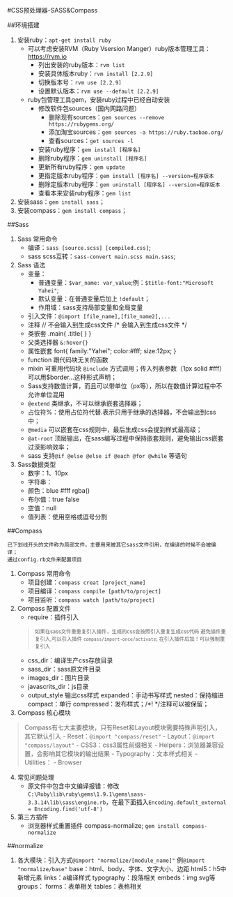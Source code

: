 #CSS预处理器-SASS&Compass
	
##环境搭建
1. 安装ruby：`apt-get install ruby`
	- 可以考虑安装RVM（Ruby Vsersion Manger）ruby版本管理工具：https://rvm.io
		* 列出安装的ruby版本：`rvm list`
		* 安装具体版本ruby：`rvm install [2.2.9]`
		* 切换版本号：`rvm use [2.2.9]`
		* 设置默认版本：`rvm use --default [2.2.9]`
	- ruby包管理工具gem，安装ruby过程中已经自动安装
		* 修改软件包sources（国内网路问题）
			- 删除现有sources：`gem sources --remove https://rubygems.org/`
			- 添加淘宝sources：`gem sources -a https://ruby.taobao.org/`
			- 查看sources：`get sources -l`
		* 安装ruby程序：`gem install [程序名]`
		* 删除ruby程序：`gem uninstall [程序名]`
		* 更新所有ruby程序：`gem update`
		* 更指定版本ruby程序：`gem install [程序名] --version=程序版本`
		* 删除定版本ruby程序：`gem uninstall [程序名] --version=程序版本`
		* 查看本来安装ruby程序：`gem list`
2. 安装sass：`gem install sass`；
3. 安装compass：`gem install compass`；


##Sass
1. Sass 常用命令
	- 编译：`sass [source.scss] [compiled.css]`;
	- sass scss互转：`sass-convert main.scss main.sass`;
2. Sass 语法
	- 变量：
		* 普通变量：`$var_name: var_value`;例：`$title-font:"Microsoft Yahei"`;
		* 默认变量：在普通变量后加上 `!default`；
		* 作用域：sass支持局部变量和全局变量
	- 引入文件：`@import [file_name],[file_name2],...`
	- 注释
		// 不会输入到生成css文件
		/\* 会输入到生成css文件 \*/ 
	- 类嵌套
		.main{
			.title{ }
		}
	- 父类选择器 `&:hover{}`
	- 属性嵌套
		font{
			family:"Yahei";
			color:#fff;
			size:12px;
		}
	- function 跟代码块无关的函数
	- mixin 可重用代码块 `@include` 方式调用；传入列表参数（1px solid #fff）可以用$border...这种形式声明；
	- Sass支持数值计算，而且可以带单位（px等），所以在数值计算过程中不允许单位混用
	- `@extend` 类继承，不可以继承嵌套选择器；
	- 占位符%：使用占位符代替.表示只用于继承的选择器，不会输出到css中；
	- `@media` 可以嵌套在css规则中，最后生成css会提到样式最高级；
	- `@at-root` 顶层输出，在sass编写过程中保持嵌套规则，避免输出css嵌套过深影响效率；
	- sass 支持`@if @else @else if @each @for @while` 等语句
3. Sass数据类型
	- 数字：1、10px
	- 字符串：
	- 颜色：blue #fff rgba()
	- 布尔值：true false
	- 空值：null
	- 值列表：使用空格或逗号分割

##Compass

	已下划线开头的文件称为局部文件，主要用来被其它sass文件引用，在编译的时候不会被编译；
	通过config.rb文件来配置项目

1. Compass 常用命令
	- 项目创建：`compass creat [project_name]`
	- 项目编译：`compass compile [path/to/project]`
	- 项目监听：`compass watch [path/to/project]`
2. Compass 配置文件
	- require：插件引入
	> <small>如果在sass文件重重复引入插件，生成的css会按照引入重复生成css代码
	> 避免插件重复引入,可以引入插件 `compass/import-once/activate`;
	> 在引入插件后加！可以强制重复引入</small>
	- css_dir：编译生产css存放目录
	- sass_dir：sass原文件目录
	- images_dir：图片目录
	- javascrits_dir：js目录
	- output_style 输出css样式
		expanded：手动书写样式
		nested：保持缩进
		compact：单行
		compressed：发布样式；/*! */注释可以被保留；
3. Compass 核心模块
> Compass有七大主要模块，只有Reset和Layout模块需要特殊声明引入，其它默认引入
	- Reset：`@import "compass/reset"`
	- Layout：`@import "compass/layout"`
	- CSS3：css3属性前缀相关
	- Helpers：浏览器兼容设置，会影响其它模块的输出结果
	- Typography：文本样式相关
	- Utilities：
	- Browser
4. 常见问题处理
	- 原文件中包含中文编译报错：修改`C:\Ruby\lib\ruby\gems\1.9.1\gems\sass-3.3.14\lib\sass\engine.rb`，在最下面插入`Encoding.default_external = Encoding.find('utf-8')`
5. 第三方插件
	- 浏览器样式重置插件 compass-normalize; `gem install compass-normalize`

##normalize
1. 各大模块：引入方式`@import "normalize/[module_name]"` 例`@import "normalize/base"`
	base：html、body、字体、文字大小、边距
	html5：h5中新增元素
	links：a编译样式
	typography：段落相关
	embeds：img svg等
	groups：
	forms：表单相关
	tables：表格相关
